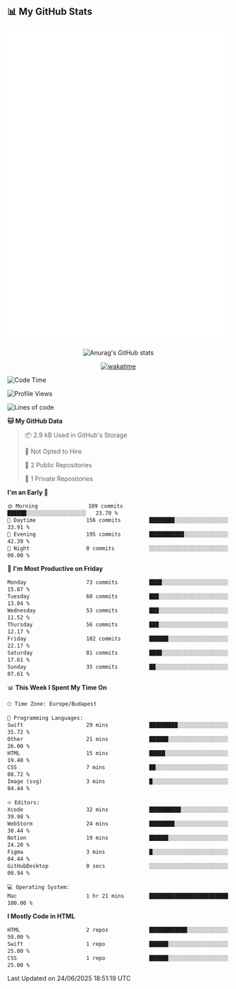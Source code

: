 




## 📊 My GitHub Stats
<div align="center">

<picture>
  <img src="/github-metrics.svg" alt="Metrics">
</picture>

 
![Anurag's GitHub stats](https://github-readme-stats.vercel.app/api?username=ViliHun609&show=reviews,discussions_started,discussions_answered,prs_merged,prs_merged_percentage&show_icons=true&theme=dark)

[![wakatime](https://github-readme-stats.vercel.app/api/wakatime?username=ViliHun609&show_icons=true&theme=dark)](https://github.com/anuraghazra/github-readme-stats)


</div>


<!--START_SECTION:waka-->
![Code Time](http://img.shields.io/badge/Code%20Time-10%20hrs%2051%20mins-blue)

![Profile Views](http://img.shields.io/badge/Profile%20Views-150-blue)

![Lines of code](https://img.shields.io/badge/From%20Hello%20World%20I%27ve%20Written-28.5%20thousand%20lines%20of%20code-blue)

**🐱 My GitHub Data** 

> 📦 2.9 kB Used in GitHub's Storage 
 > 
> 🚫 Not Opted to Hire
 > 
> 📜 2 Public Repositories 
 > 
> 🔑 1 Private Repositories 
 > 
**I'm an Early 🐤** 

```text
🌞 Morning                109 commits         ██████░░░░░░░░░░░░░░░░░░░   23.70 % 
🌆 Daytime                156 commits         ████████░░░░░░░░░░░░░░░░░   33.91 % 
🌃 Evening                195 commits         ███████████░░░░░░░░░░░░░░   42.39 % 
🌙 Night                  0 commits           ░░░░░░░░░░░░░░░░░░░░░░░░░   00.00 % 
```
📅 **I'm Most Productive on Friday** 

```text
Monday                   73 commits          ████░░░░░░░░░░░░░░░░░░░░░   15.87 % 
Tuesday                  60 commits          ███░░░░░░░░░░░░░░░░░░░░░░   13.04 % 
Wednesday                53 commits          ███░░░░░░░░░░░░░░░░░░░░░░   11.52 % 
Thursday                 56 commits          ███░░░░░░░░░░░░░░░░░░░░░░   12.17 % 
Friday                   102 commits         ██████░░░░░░░░░░░░░░░░░░░   22.17 % 
Saturday                 81 commits          ████░░░░░░░░░░░░░░░░░░░░░   17.61 % 
Sunday                   35 commits          ██░░░░░░░░░░░░░░░░░░░░░░░   07.61 % 
```


📊 **This Week I Spent My Time On** 

```text
🕑︎ Time Zone: Europe/Budapest

💬 Programming Languages: 
Swift                    29 mins             █████████░░░░░░░░░░░░░░░░   35.72 % 
Other                    21 mins             ██████░░░░░░░░░░░░░░░░░░░   26.00 % 
HTML                     15 mins             █████░░░░░░░░░░░░░░░░░░░░   19.40 % 
CSS                      7 mins              ██░░░░░░░░░░░░░░░░░░░░░░░   08.72 % 
Image (svg)              3 mins              █░░░░░░░░░░░░░░░░░░░░░░░░   04.44 % 

🔥 Editors: 
Xcode                    32 mins             ██████████░░░░░░░░░░░░░░░   39.98 % 
WebStorm                 24 mins             ████████░░░░░░░░░░░░░░░░░   30.44 % 
Notion                   19 mins             ██████░░░░░░░░░░░░░░░░░░░   24.20 % 
Figma                    3 mins              █░░░░░░░░░░░░░░░░░░░░░░░░   04.44 % 
GitHubDesktop            0 secs              ░░░░░░░░░░░░░░░░░░░░░░░░░   00.94 % 

💻 Operating System: 
Mac                      1 hr 21 mins        █████████████████████████   100.00 % 
```

**I Mostly Code in HTML** 

```text
HTML                     2 repos             ████████████░░░░░░░░░░░░░   50.00 % 
Swift                    1 repo              ██████░░░░░░░░░░░░░░░░░░░   25.00 % 
CSS                      1 repo              ██████░░░░░░░░░░░░░░░░░░░   25.00 % 
```




 Last Updated on 24/06/2025 18:51:19 UTC
<!--END_SECTION:waka-->

<!--
**ViliHun609/ViliHun609** is a ✨ _special_ ✨ repository because its `README.md` (this file) appears on your GitHub profile.

Here are some ideas to get you started:

- 🔭 I’m currently working on ...
- 🌱 I’m currently learning ...
- 👯 I’m looking to collaborate on ...
- 🤔 I’m looking for help with ...
- 💬 Ask me about ...
- 📫 How to reach me: ...
- 😄 Pronouns: ...
- ⚡ Fun fact: ...
-->




